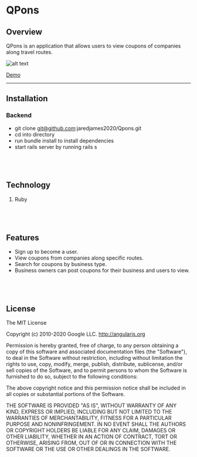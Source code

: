 # QPons

## Overview

QPons is an application that allows users to view coupons of companies along travel routes.

![alt text](https://media.giphy.com/media/BuWyCEWoQizBQC1ZtZ/giphy.gif)

[Demo](https://vimeo.com/468783517)
<br/>

---

## Installation

### Backend

- git clone git@github.com:jaredjames2020/Qpons.git
- cd into directory
- run bundle install to install dependencies
- start rails server by running rails s

## <br/>

## Technology

1. Ruby

## <br/>

## Features

- Sign up to become a user.
- View coupons from companies along specific routes.
- Search for coupons by business type.
- Business owners can post coupons for their business and users to view.

## <br/>

## License

The MIT License

Copyright (c) 2010-2020 Google LLC. http://angularjs.org

Permission is hereby granted, free of charge, to any person obtaining a copy
of this software and associated documentation files (the "Software"), to deal
in the Software without restriction, including without limitation the rights
to use, copy, modify, merge, publish, distribute, sublicense, and/or sell
copies of the Software, and to permit persons to whom the Software is
furnished to do so, subject to the following conditions:

The above copyright notice and this permission notice shall be included in
all copies or substantial portions of the Software.

THE SOFTWARE IS PROVIDED "AS IS", WITHOUT WARRANTY OF ANY KIND, EXPRESS OR
IMPLIED, INCLUDING BUT NOT LIMITED TO THE WARRANTIES OF MERCHANTABILITY,
FITNESS FOR A PARTICULAR PURPOSE AND NONINFRINGEMENT. IN NO EVENT SHALL THE
AUTHORS OR COPYRIGHT HOLDERS BE LIABLE FOR ANY CLAIM, DAMAGES OR OTHER
LIABILITY, WHETHER IN AN ACTION OF CONTRACT, TORT OR OTHERWISE, ARISING FROM,
OUT OF OR IN CONNECTION WITH THE SOFTWARE OR THE USE OR OTHER DEALINGS IN
THE SOFTWARE.

## <br/>

